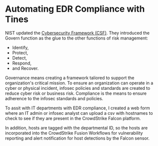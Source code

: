 # Automating EDR Compliance with Tines
NIST updated the [Cybersecurity Framework (CSF)](https://www.nist.gov/cyberframework).  They introduced the Govern function as the glue to the other functions of risk management:
- Identify,
- Protect,
- Detect,
- Respond,
- and Recover.

Governance means creating a framework taliored to support the organization's critical mission. To ensure an organization can operate in a cyber or physical incident, infosec policies and standards are created to reduce cyber risk or business risk.  Compliance is the means to ensure adherence to the infosec standards and policies.

To assit with IT departments with EDR compliance, I created a web form where an IT admin or infosec analyst can upload a csv with hostnames to check to see if they are present in the CrowdStrike Falcon platform.

In addition, hosts are tagged with the departmental ID, so the hosts are incorporated into the CrowdStrike Fusion Workflows for vulnerability reporting and alert notification for host detections by the Falcon sensor.

